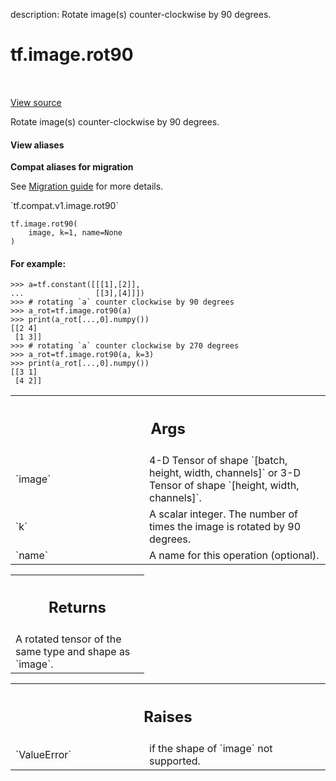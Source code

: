 description: Rotate image(s) counter-clockwise by 90 degrees.

<div itemscope itemtype="http://developers.google.com/ReferenceObject">
<meta itemprop="name" content="tf.image.rot90" />
<meta itemprop="path" content="Stable" />
</div>

# tf.image.rot90

<!-- Insert buttons and diff -->

<table class="tfo-notebook-buttons tfo-api nocontent" align="left">

</table>

<a target="_blank" href="/code/stable/tensorflow/python/ops/image_ops_impl.py">View source</a>



Rotate image(s) counter-clockwise by 90 degrees.

<section class="expandable">
  <h4 class="showalways">View aliases</h4>
  <p>
<b>Compat aliases for migration</b>
<p>See
<a href="https://www.tensorflow.org/guide/migrate">Migration guide</a> for
more details.</p>
<p>`tf.compat.v1.image.rot90`</p>
</p>
</section>

<pre class="devsite-click-to-copy prettyprint lang-py tfo-signature-link">
<code>tf.image.rot90(
    image, k=1, name=None
)
</code></pre>



<!-- Placeholder for "Used in" -->


#### For example:



```
>>> a=tf.constant([[[1],[2]],
...                [[3],[4]]])
>>> # rotating `a` counter clockwise by 90 degrees
>>> a_rot=tf.image.rot90(a)
>>> print(a_rot[...,0].numpy())
[[2 4]
 [1 3]]
>>> # rotating `a` counter clockwise by 270 degrees
>>> a_rot=tf.image.rot90(a, k=3)
>>> print(a_rot[...,0].numpy())
[[3 1]
 [4 2]]
```

<!-- Tabular view -->
 <table class="responsive fixed orange">
<colgroup><col width="214px"><col></colgroup>
<tr><th colspan="2"><h2 class="add-link">Args</h2></th></tr>

<tr>
<td>
`image`
</td>
<td>
4-D Tensor of shape `[batch, height, width, channels]` or 3-D Tensor
of shape `[height, width, channels]`.
</td>
</tr><tr>
<td>
`k`
</td>
<td>
A scalar integer. The number of times the image is rotated by 90 degrees.
</td>
</tr><tr>
<td>
`name`
</td>
<td>
A name for this operation (optional).
</td>
</tr>
</table>



<!-- Tabular view -->
 <table class="responsive fixed orange">
<colgroup><col width="214px"><col></colgroup>
<tr><th colspan="2"><h2 class="add-link">Returns</h2></th></tr>
<tr class="alt">
<td colspan="2">
A rotated tensor of the same type and shape as `image`.
</td>
</tr>

</table>



<!-- Tabular view -->
 <table class="responsive fixed orange">
<colgroup><col width="214px"><col></colgroup>
<tr><th colspan="2"><h2 class="add-link">Raises</h2></th></tr>

<tr>
<td>
`ValueError`
</td>
<td>
if the shape of `image` not supported.
</td>
</tr>
</table>

